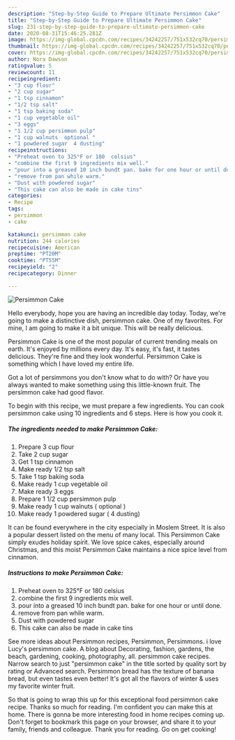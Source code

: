 ```yaml
---
description: "Step-by-Step Guide to Prepare Ultimate Persimmon Cake"
title: "Step-by-Step Guide to Prepare Ultimate Persimmon Cake"
slug: 231-step-by-step-guide-to-prepare-ultimate-persimmon-cake
date: 2020-08-31T15:46:25.281Z
image: https://img-global.cpcdn.com/recipes/34242257/751x532cq70/persimmon-cake-recipe-main-photo.jpg
thumbnail: https://img-global.cpcdn.com/recipes/34242257/751x532cq70/persimmon-cake-recipe-main-photo.jpg
cover: https://img-global.cpcdn.com/recipes/34242257/751x532cq70/persimmon-cake-recipe-main-photo.jpg
author: Nora Dawson
ratingvalue: 5
reviewcount: 11
recipeingredient:
- "3 cup flour"
- "2 cup sugar"
- "1 tsp cinnamon"
- "1/2 tsp salt"
- "1 tsp baking soda"
- "1 cup vegetable oil"
- "3 eggs"
- "1 1/2 cup persimmon pulp"
- "1 cup walnuts  optional "
- "1 powdered sugar  4 dusting"
recipeinstructions:
- "Preheat oven to 325°F or 180  celsius"
- "combine the first 9 ingredients mix well."
- "pour into a greased 10 inch bundt pan. bake for one hour or until done."
- "remove from pan while warm."
- "Dust with powdered sugar"
- "This cake can also be made in cake tins"
categories:
- Recipe
tags:
- persimmon
- cake

katakunci: persimmon cake 
nutrition: 244 calories
recipecuisine: American
preptime: "PT20M"
cooktime: "PT55M"
recipeyield: "2"
recipecategory: Dinner

---
```



![Persimmon Cake](https://img-global.cpcdn.com/recipes/34242257/751x532cq70/persimmon-cake-recipe-main-photo.jpg)

Hello everybody, hope you are having an incredible day today. Today, we're going to make a distinctive dish, persimmon cake. One of my favorites. For mine, I am going to make it a bit unique. This will be really delicious.

Persimmon Cake is one of the most popular of current trending meals on earth. It's enjoyed by millions every day. It's easy, it's fast, it tastes delicious. They're fine and they look wonderful. Persimmon Cake is something which I have loved my entire life.

Got a lot of persimmons you don&#39;t know what to do with? Or have you always wanted to make something using this little-known fruit. The persimmon cake had good flavor.


To begin with this recipe, we must prepare a few ingredients. You can cook persimmon cake using 10 ingredients and 6 steps. Here is how you cook it.

<!--inarticleads1-->

##### The ingredients needed to make Persimmon Cake:

1. Prepare 3 cup flour
1. Take 2 cup sugar
1. Get 1 tsp cinnamon
1. Make ready 1/2 tsp salt
1. Take 1 tsp baking soda
1. Make ready 1 cup vegetable oil
1. Make ready 3 eggs
1. Prepare 1 1/2 cup persimmon pulp
1. Make ready 1 cup walnuts ( optional )
1. Make ready 1 powdered sugar ( 4 dusting)


It can be found everywhere in the city especially in Moslem Street. It is also a popular dessert listed on the menu of many local. This Persimmon Cake simply exudes holiday spirit. We love spice cakes, especially around Christmas, and this moist Persimmon Cake maintains a nice spice level from cinnamon. 

<!--inarticleads2-->

##### Instructions to make Persimmon Cake:

1. Preheat oven to 325°F or 180  celsius
1. combine the first 9 ingredients mix well.
1. pour into a greased 10 inch bundt pan. bake for one hour or until done.
1. remove from pan while warm.
1. Dust with powdered sugar
1. This cake can also be made in cake tins


See more ideas about Persimmon recipes, Persimmon, Persimmons. i love Lucy&#39;s persimmon cake. A blog about Decorating, fashion, gardens, the beach, gardening, cooking, photography, all. persimmon cake recipes. Narrow search to just &#34;persimmon cake&#34; in the title sorted by quality sort by rating or Advanced search. Persimmon bread has the texture of banana bread, but even tastes even better! It&#39;s got all the flavors of winter &amp; uses my favorite winter fruit. 

So that is going to wrap this up for this exceptional food persimmon cake recipe. Thanks so much for reading. I'm confident you can make this at home. There is gonna be more interesting food in home recipes coming up. Don't forget to bookmark this page on your browser, and share it to your family, friends and colleague. Thank you for reading. Go on get cooking!

